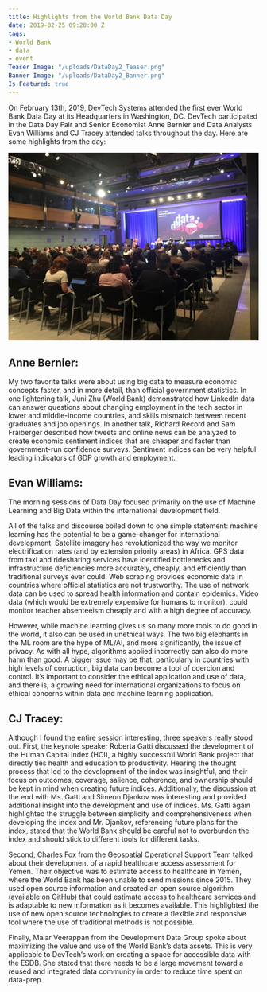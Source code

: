 ```yaml
---
title: Highlights from the World Bank Data Day
date: 2019-02-25 09:20:00 Z
tags:
- World Bank
- data
- event
Teaser Image: "/uploads/DataDay2_Teaser.png"
Banner Image: "/uploads/DataDay2_Banner.png"
Is Featured: true
---
```


On February 13th, 2019, DevTech Systems attended the first ever World Bank Data Day at its Headquarters in Washington, DC. DevTech participated in the Data Day Fair and Senior Economist Anne Bernier and Data Analysts Evan Williams and CJ Tracey attended talks throughout the day. Here are some highlights from the day:

![DataDay1.jpg](/uploads/DataDay1.jpg)

## Anne Bernier: 

My two favorite talks were about using big data to measure economic concepts faster, and in more detail, than official government statistics.  In one lightening talk, Juni Zhu (World Bank) demonstrated how LinkedIn data can answer questions about changing employment in the tech sector in lower and middle-income countries, and skills mismatch between recent graduates and job openings.  In another talk, Richard Record and Sam Fraiberger described how tweets and online news can be analyzed to create economic sentiment indices that are cheaper and faster than government-run confidence surveys. Sentiment indices can be very helpful leading indicators of GDP growth and employment.

## Evan Williams: 

The morning sessions of Data Day focused primarily on the use of Machine Learning and Big Data within the international development field.

All of the talks and discourse boiled down to one simple statement: machine learning has the potential to be a game-changer for international development. Satellite imagery has revolutionized the way we monitor electrification rates (and by extension priority areas) in Africa. GPS data from taxi and ridesharing services have identified bottlenecks and infrastructure deficiencies more accurately, cheaply, and efficiently than traditional surveys ever could. Web scraping provides economic data in countries where official statistics are not trustworthy. The use of network data can be used to spread health information and contain epidemics. Video data (which would be extremely expensive for humans to monitor), could monitor teacher absenteeism cheaply and with a high degree of accuracy. 

However, while machine learning gives us so many more tools to do good in the world, it also can be used in unethical ways. The two big elephants in the ML room are the hype of ML/AI, and more significantly, the issue of privacy. As with all hype, algorithms applied incorrectly can also do more harm than good.  A bigger issue may be that, particularly in countries with high levels of corruption, big data can become a tool of coercion and control. It’s important to consider the ethical application and use of data, and there is, a growing need for international organizations to focus on ethical concerns within data and machine learning application.

## CJ Tracey: 

Although I found the entire session interesting, three speakers really stood out. First, the keynote speaker Roberta Gatti discussed the development of the Human Capital Index (HCI), a highly successful World Bank project that directly ties health and education to productivity. Hearing the thought process that led to the development of the index was insightful, and their focus on outcomes, coverage, salience, coherence, and ownership should be kept in mind when creating future indices. Additionally, the discussion at the end with Ms. Gatti and Simeon Djankov was interesting and provided additional insight into the development and use of indices. Ms. Gatti again highlighted the struggle between simplicity and comprehensiveness when developing the index and Mr. Djankov, referencing future plans for the index, stated that the World Bank should be careful not to overburden the index and should stick to different tools for different tasks. 

Second, Charles Fox from the Geospatial Operational Support Team talked about their development of a rapid healthcare access assessment for Yemen. Their objective was to estimate access to healthcare in Yemen, where the World Bank has been unable to send missions since 2015. They used open source information and created an open source algorithm (available on GitHub) that could estimate access to healthcare services and is adaptable to new information as it becomes available. This highlighted the use of new open source technologies to create a flexible and responsive tool where the use of traditional methods is not possible.

Finally, Malar Veerappan from the Development Data Group spoke about maximizing the value and use of the World Bank’s data assets. This is very applicable to DevTech’s work on creating a space for accessible data with the ESDB. She stated that there needs to be a large movement toward a reused and integrated data community in order to reduce time spent on data-prep. 
